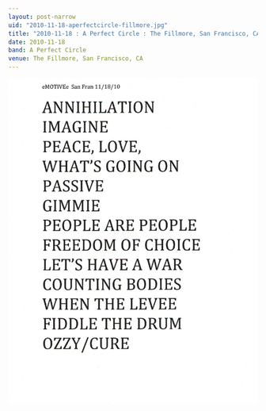 ```yaml
---
layout: post-narrow
uid: "2010-11-18-aperfectcircle-fillmore.jpg"
title: "2010-11-18 : A Perfect Circle : The Fillmore, San Francisco, CA"
date: 2010-11-18
band: A Perfect Circle
venue: The Fillmore, San Francisco, CA
---
```


<div class="showcase">
  <img src="/img/2010/11/20101118-APerfectCircle-Fillmore.jpg" alt="2010-11-18-aperfectcircle-fillmore.jpg">
</div>
